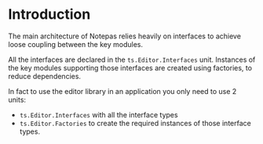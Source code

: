 # Introduction #

The main architecture of Notepas relies heavily on interfaces to achieve loose coupling between the key modules.

All the interfaces are declared in the `ts.Editor.Interfaces` unit. Instances of the key modules supporting those interfaces are created using factories, to reduce dependencies.

In fact to use the editor library in an application you only need to use 2 units:

  * `ts.Editor.Interfaces` with all the interface types
  * `ts.Editor.Factories` to create the required instances of those interface types.